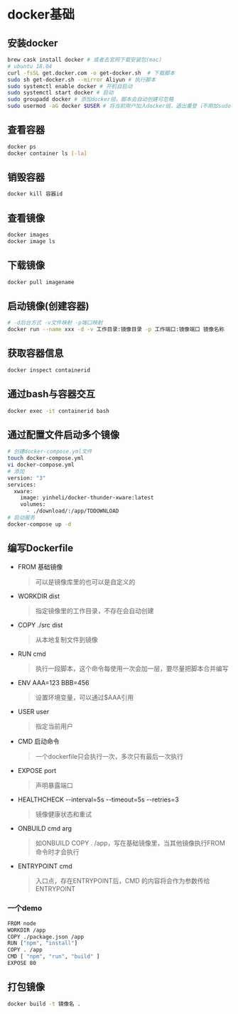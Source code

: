 # docker基础

## 安装docker

```bash
brew cask install docker # 或者去官网下载安装包(mac)
# ubuntu 18.04
curl -fsSL get.docker.com -o get-docker.sh  # 下载脚本
sudo sh get-docker.sh --mirror Aliyun # 执行脚本
sudo systemctl enable docker # 开机自启动
sudo systemctl start docker # 启动
sudo groupadd docker # 添加docker组，脚本会自动创建可忽略
sudo usermod -aG docker $USER # 将当前用户加入docker组，退出重登（不用加sudo了）
```

## 查看容器

```bash
docker ps
docker container ls [-la]
```

## 销毁容器

```bash
docker kill 容器id
```

## 查看镜像

```bash
docker images
docker image ls
```

## 下载镜像

```bash
docker pull imagename
```

## 启动镜像(创建容器)

```bash
# -d后台方式 -v文件映射 -p端口映射
docker run --name xxx -d -v 工作目录:镜像目录 -p 工作端口:镜像端口 镜像名称
```

## 获取容器信息

```bash
docker inspect containerid
```

## 通过bash与容器交互

```bash
docker exec -it containerid bash
```

## 通过配置文件启动多个镜像

```bash
# 创建docker-compose.yml文件
touch docker-compose.yml
vi docker-compose.yml
# 添加
version: "3"
services:
  xware:
    image: yinheli/docker-thunder-xware:latest
    volumes:
      - ./download/:/app/TDDOWNLOAD
# 启动服务
docker-compose up -d
```

## 编写Dockerfile

* FROM 基础镜像
  > 可以是镜像库里的也可以是自定义的

* WORKDIR dist
  > 指定镜像里的工作目录，不存在会自动创建

* COPY ./src dist
  > 从本地复制文件到镜像

* RUN cmd
  > 执行一段脚本，这个命令每使用一次会加一层，要尽量把脚本合并编写

* ENV AAA=123 BBB=456
  > 设置环境变量，可以通过$AAA引用

* USER user
  > 指定当前用户

* CMD 启动命令
  > 一个dockerfile只会执行一次，多次只有最后一次执行

* EXPOSE port
  > 声明暴露端口

* HEALTHCHECK --interval=5s --timeout=5s --retries=3
  > 镜像健康状态和重试

* ONBUILD cmd arg
  > 如ONBUILD COPY . /app，写在基础镜像里，当其他镜像执行FROM命令时才会执行

* ENTRYPOINT cmd
  > 入口点，存在ENTRYPOINT后，CMD 的内容将会作为参数传给 ENTRYPOINT

### 一个demo

```bash
FROM node
WORKDIR /app
COPY ./package.json /app
RUN ["npm", "install"]
COPY . /app
CMD [ "npm", "run", "build" ]
EXPOSE 80
```

## 打包镜像

```bash
docker build -t 镜像名 .
```
